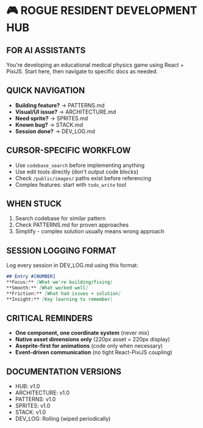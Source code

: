 # 🎮 ROGUE RESIDENT DEVELOPMENT HUB

## FOR AI ASSISTANTS
You're developing an educational medical physics game using React + PixiJS.
Start here, then navigate to specific docs as needed.

## QUICK NAVIGATION
- **Building feature?** → PATTERNS.md
- **Visual/UI issue?** → ARCHITECTURE.md  
- **Need sprite?** → SPRITES.md
- **Known bug?** → STACK.md
- **Session done?** → DEV_LOG.md

## CURSOR-SPECIFIC WORKFLOW
- Use `codebase_search` before implementing anything
- Use edit tools directly (don't output code blocks)
- Check `/public/images/` paths exist before referencing
- Complex features: start with `todo_write` tool

## WHEN STUCK
1. Search codebase for similar pattern
2. Check PATTERNS.md for proven approaches
3. Simplify - complex solution usually means wrong approach

## SESSION LOGGING FORMAT
Log every session in DEV_LOG.md using this format:
```markdown
## Entry #[NUMBER]
**Focus:** [What we're building/fixing]
**Smooth:** [What worked well]
**Friction:** [What had issues + solution]
**Insight:** [Key learning to remember]
```

## CRITICAL REMINDERS
- **One component, one coordinate system** (never mix)
- **Native asset dimensions only** (220px asset = 220px display)
- **Aseprite-first for animations** (code only when necessary)
- **Event-driven communication** (no tight React-PixiJS coupling)

## DOCUMENTATION VERSIONS
- HUB: v1.0
- ARCHITECTURE: v1.0
- PATTERNS: v1.0
- SPRITES: v1.0
- STACK: v1.0
- DEV_LOG: Rolling (wiped periodically)